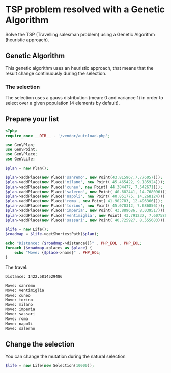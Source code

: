 # TSP problem resolved with a Genetic Algorithm

Solve the TSP (Travelling salesman problem) using a Genetic Algorithm (heuristic
approach).

## Genetic Algorithm

This genetic algorithm uses an heuristic approach, that means that the result
change continuously during the selection.

### The selection

The selection uses a gauss distribution (mean: 0 and variance 1) in order to
select over a given population (4 elements by default).

## Prepare your list
```php
<?php
require_once __DIR__ . '/vendor/autoload.php';

use Gen\Plan;
use Gen\Point;
use Gen\Place;
use Gen\Life;

$plan = new Plan();

$plan->addPlace(new Place('sanremo', new Point(43.815967,7.776057)));
$plan->addPlace(new Place('milano', new Point( 45.465422, 9.185924)));
$plan->addPlace(new Place('cuneo', new Point( 44.384477, 7.542671)));
$plan->addPlace(new Place('salerno', new Point( 40.682441, 14.768096)));
$plan->addPlace(new Place('napoli', new Point( 40.851775, 14.268124)));
$plan->addPlace(new Place('roma', new Point( 41.902783, 12.496366)));
$plan->addPlace(new Place('torino', new Point( 45.070312, 7.686856)));
$plan->addPlace(new Place('imperia', new Point( 43.889686, 8.039517)));
$plan->addPlace(new Place('ventimiglia', new Point( 43.791237, 7.607586)));
$plan->addPlace(new Place('sassari', new Point( 40.725927, 8.555683)));

$life = new Life();
$roadmap = $life->getShortestPath($plan);

echo "Distance: {$roadmap->distance()}" . PHP_EOL . PHP_EOL;
foreach ($roadmap->places as $place) {
    echo "Move: {$place->name}" . PHP_EOL;
}
```

The travel:

```sh
Distance: 1422.5814529486

Move: sanremo
Move: ventimiglia
Move: cuneo
Move: torino
Move: milano
Move: imperia
Move: sassari
Move: roma
Move: napoli
Move: salerno
```

## Change the selection

You can change the mutation during the natural selection

```php
$life = new Life(new Selection(10000));
```

